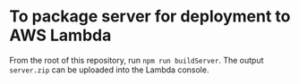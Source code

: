 # To package server for deployment to AWS Lambda

From the root of this repository, run `npm run buildServer`. The output `server.zip` can be uploaded into the Lambda console.
